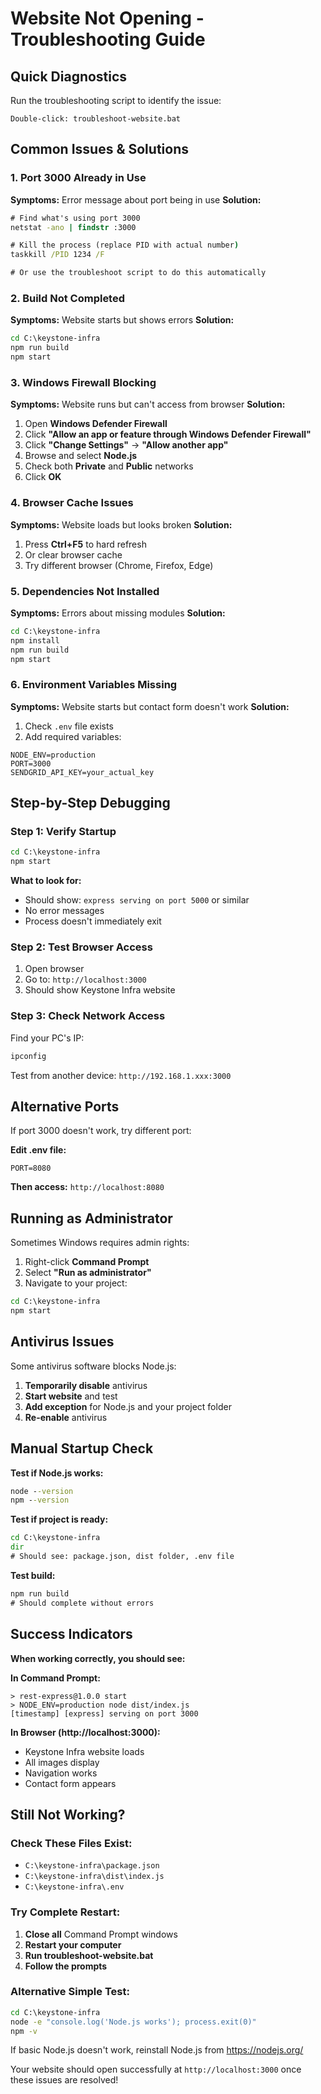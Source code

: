 # Website Not Opening - Troubleshooting Guide

## Quick Diagnostics

Run the troubleshooting script to identify the issue:
```
Double-click: troubleshoot-website.bat
```

## Common Issues & Solutions

### 1. Port 3000 Already in Use

**Symptoms:** Error message about port being in use
**Solution:**
```cmd
# Find what's using port 3000
netstat -ano | findstr :3000

# Kill the process (replace PID with actual number)
taskkill /PID 1234 /F

# Or use the troubleshoot script to do this automatically
```

### 2. Build Not Completed

**Symptoms:** Website starts but shows errors
**Solution:**
```cmd
cd C:\keystone-infra
npm run build
npm start
```

### 3. Windows Firewall Blocking

**Symptoms:** Website runs but can't access from browser
**Solution:**
1. Open **Windows Defender Firewall**
2. Click **"Allow an app or feature through Windows Defender Firewall"**
3. Click **"Change Settings"** → **"Allow another app"**
4. Browse and select **Node.js**
5. Check both **Private** and **Public** networks
6. Click **OK**

### 4. Browser Cache Issues

**Symptoms:** Website loads but looks broken
**Solution:**
1. Press **Ctrl+F5** to hard refresh
2. Or clear browser cache
3. Try different browser (Chrome, Firefox, Edge)

### 5. Dependencies Not Installed

**Symptoms:** Errors about missing modules
**Solution:**
```cmd
cd C:\keystone-infra
npm install
npm run build
npm start
```

### 6. Environment Variables Missing

**Symptoms:** Website starts but contact form doesn't work
**Solution:**
1. Check `.env` file exists
2. Add required variables:
```
NODE_ENV=production
PORT=3000
SENDGRID_API_KEY=your_actual_key
```

## Step-by-Step Debugging

### Step 1: Verify Startup
```cmd
cd C:\keystone-infra
npm start
```

**What to look for:**
- Should show: `express serving on port 5000` or similar
- No error messages
- Process doesn't immediately exit

### Step 2: Test Browser Access
1. Open browser
2. Go to: `http://localhost:3000`
3. Should show Keystone Infra website

### Step 3: Check Network Access
Find your PC's IP:
```cmd
ipconfig
```
Test from another device: `http://192.168.1.xxx:3000`

## Alternative Ports

If port 3000 doesn't work, try different port:

**Edit .env file:**
```
PORT=8080
```

**Then access:** `http://localhost:8080`

## Running as Administrator

Sometimes Windows requires admin rights:
1. Right-click **Command Prompt**
2. Select **"Run as administrator"**
3. Navigate to your project:
```cmd
cd C:\keystone-infra
npm start
```

## Antivirus Issues

Some antivirus software blocks Node.js:
1. **Temporarily disable** antivirus
2. **Start website** and test
3. **Add exception** for Node.js and your project folder
4. **Re-enable** antivirus

## Manual Startup Check

**Test if Node.js works:**
```cmd
node --version
npm --version
```

**Test if project is ready:**
```cmd
cd C:\keystone-infra
dir
# Should see: package.json, dist folder, .env file
```

**Test build:**
```cmd
npm run build
# Should complete without errors
```

## Success Indicators

**When working correctly, you should see:**

**In Command Prompt:**
```
> rest-express@1.0.0 start
> NODE_ENV=production node dist/index.js
[timestamp] [express] serving on port 3000
```

**In Browser (http://localhost:3000):**
- Keystone Infra website loads
- All images display
- Navigation works
- Contact form appears

## Still Not Working?

### Check These Files Exist:
- `C:\keystone-infra\package.json`
- `C:\keystone-infra\dist\index.js`
- `C:\keystone-infra\.env`

### Try Complete Restart:
1. **Close all** Command Prompt windows
2. **Restart your computer**
3. **Run troubleshoot-website.bat**
4. **Follow the prompts**

### Alternative Simple Test:
```cmd
cd C:\keystone-infra
node -e "console.log('Node.js works'); process.exit(0)"
npm -v
```

If basic Node.js doesn't work, reinstall Node.js from https://nodejs.org/

Your website should open successfully at `http://localhost:3000` once these issues are resolved!